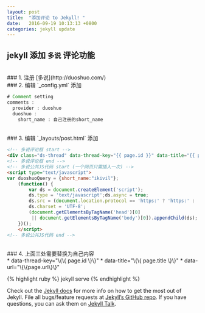 ```yaml
---
layout: post
title:  "添加评论 to Jekyll! "
date:   2016-09-19 10:13:13 +0800
categories: jekyll update
---
```

## jekyll 添加 `多说` 评论功能  
<br />
### 1. 注册 [多说](http://duoshuo.com/)
<br />
### 2. 编辑 `_config.yml` 添加  

``` java
# Comment setting
comments :
  provider : duoshuo
  duoshuo :
    short_name : 自己注册的short_name
```
<br />
### 3. 编辑 `_layouts/post.html` 添加

```html
<!-- 多说评论框 start -->
<div class="ds-thread" data-thread-key="{{ page.id }}" data-title="{{ page.title }}" data-url="{{page.url}}"></div>
<!-- 多说评论框 end -->
<!-- 多说公共JS代码 start (一个网页只需插入一次) -->
<script type="text/javascript">
var duoshuoQuery = {short_name:"ikivil"};
	(function() {
		var ds = document.createElement('script');
		ds.type = 'text/javascript';ds.async = true;
		ds.src = (document.location.protocol == 'https:' ? 'https:' : 'http:') + '//static.duoshuo.com/embed.js';
		ds.charset = 'UTF-8';
		(document.getElementsByTagName('head')[0] 
		 || document.getElementsByTagName('body')[0]).appendChild(ds);
	})();
	</script>
<!-- 多说公共JS代码 end -->
```
<br />
### 4. 上面三处需要替换为自己内容  
<br />
* data-thread-key="\{\{ page.id \}\}"
* data-title="\{\{ page.title \}\}"
* data-url="\{\{page.url\}\}"

{% highlight ruby %}
jekyll serve
{% endhighlight %}

Check out the [Jekyll docs][jekyll-docs] for more info on how to get the most out of Jekyll. File all bugs/feature requests at [Jekyll’s GitHub repo][jekyll-gh]. If you have questions, you can ask them on [Jekyll Talk][jekyll-talk].

[jekyll-docs]: http://jekyllrb.com/docs/home
[jekyll-gh]:   https://github.com/jekyll/jekyll
[jekyll-talk]: https://talk.jekyllrb.com/
